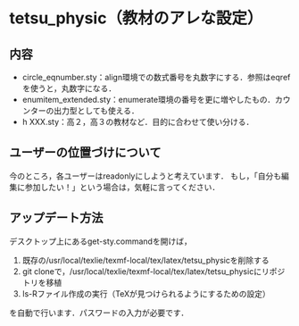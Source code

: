 # tetsu_physic（教材のアレな設定）
## 内容
* circle_eqnumber.sty：align環境での数式番号を丸数字にする．参照はeqrefを使うと，丸数字になる．
* enumitem_extended.sty：enumerate環境の番号を更に増やしたもの．カウンターの出力型としても使える．
* h XXX.sty：高２，高３の教材など．目的に合わせて使い分ける．
## ユーザーの位置づけについて
今のところ，各ユーザーはreadonlyにしようと考えています．
もし，「自分も編集に参加したい！」という場合は，気軽に言ってください．
## アップデート方法
デスクトップ上にあるget-sty.commandを開けば，
1. 既存の/usr/local/texlie/texmf-local/tex/latex/tetsu_physicを削除する
2. git cloneで，/usr/local/texlie/texmf-local/tex/latex/tetsu_physicにリポジトリを移植
3. ls-Rファイル作成の実行（TeXが見つけられるようにするための設定）

を自動で行います．パスワードの入力が必要です．
